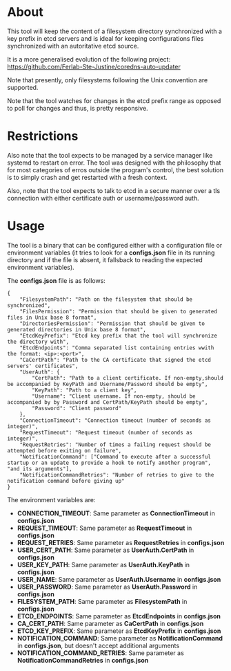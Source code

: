# About

This tool will keep the content of a filesystem directory synchronized with a key prefix in etcd servers and is ideal for keeping configurations files synchronized with an autoritative etcd source.

It is a more generalised evolution of the following project: https://github.com/Ferlab-Ste-Justine/coredns-auto-updater

Note that presently, only filesystems following the Unix convention are supported.

Note that the tool watches for changes in the etcd prefix range as opposed to poll for changes and thus, is pretty responsive.

# Restrictions

Also note that the tool expects to be managed by a service manager like systemd to restart on error. The tool was designed with the philosophy that for most categories of erros outside the program's control, the best solution is to simply crash and get restarted with a fresh context.

Also, note that the tool expects to talk to etcd in a secure manner over a tls connection with either certificate auth or username/password auth.

# Usage

The tool is a binary that can be configured either with a configuration file or environment variables (it tries to look for a **configs.json** file in its running directory and if the file is absent, it fallsback to reading the expected environment variables).

The **configs.json** file is as follows:

```
{
    "FilesystemPath": "Path on the filesystem that should be synchronized",
    "FilesPermission": "Permission that should be given to generated files in Unix base 8 format",
    "DirectoriesPermission": "Permission that should be given to generated directories in Unix base 8 format",
    "EtcdKeyPrefix": "Etcd key prefix that the tool will synchronize the directory with",
    "EtcdEndpoints": "Comma separated list containing entries wwith the format: <ip>:<port>",
    "CaCertPath": "Path to the CA certificate that signed the etcd servers' certificates",
    "UserAuth": {
        "CertPath": "Path to a client certificate. If non-empty,should be accompanied by KeyPath and Username/Password should be empty",
        "KeyPath": "Path to a client key",
        "Username": "Client username. If non-empty, should be accompanied by by Password and CertPath/KeyPath should be empty",
        "Password": "Client password"
    },
    "ConnectionTimeout": "Connection timeout (number of seconds as integer)",
    "RequestTimeout": "Request timeout (number of seconds as integer)",
    "RequestRetries": "Number of times a failing request should be attempted before exiting on failure",
    "NotificationCommand": ["Command to execute after a successful startup or an update to provide a hook to notify another program", "and its arguments"],
    "NotificationCommandRetries": "Number of retries to give to the notification command before giving up"
}
```

The environment variables are:

- **CONNECTION_TIMEOUT**: Same parameter as **ConnectionTimeout** in **configs.json**
- **REQUEST_TIMEOUT**: Same parameter as **RequestTimeout** in **configs.json**
- **REQUEST_RETRIES**: Same parameter as **RequestRetries** in **configs.json**
- **USER_CERT_PATH**: Same parameter as **UserAuth.CertPath** in **configs.json**
- **USER_KEY_PATH**: Same parameter as **UserAuth.KeyPath** in **configs.json**
- **USER_NAME**: Same parameter as **UserAuth.Username** in **configs.json**
- **USER_PASSWORD**: Same parameter as **UserAuth.Password** in **configs.json**
- **FILESYSTEM_PATH**: Same parameter as **FilesystemPath** in **configs.json**
- **ETCD_ENDPOINTS**: Same parameter as **EtcdEndpoints** in **configs.json**
- **CA_CERT_PATH**: Same parameter as **CaCertPath** in **configs.json**
- **ETCD_KEY_PREFIX**: Same parameter as **EtcdKeyPrefix** in **configs.json**
- **NOTIFICATION_COMMAND**: Same parameter as **NotificationCommand** in **configs.json**, but doesn't accept additional arguments
- **NOTIFICATION_COMMAND_RETRIES**: Same parameter as **NotificationCommandRetries** in **configs.json**
